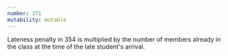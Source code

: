```yaml
---
number: 371
mutability: mutable
---
```


Lateness penalty in 354 is multiplied by the number of members already in the class at the time of the late student's arrival.
